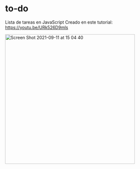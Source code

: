 # to-do
Lista de tareas en JavaScript
Creado en este tutorial: https://youtu.be/URk526D9mls

<img width="422" alt="Screen Shot 2021-09-11 at 15 04 40" src="https://user-images.githubusercontent.com/26985597/132961606-c021fb6d-6fa2-4d44-bf61-deb2ac2ac9f0.png">
